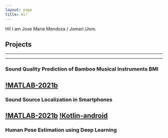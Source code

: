 ```yaml
---
layout: page
title: Hi!
---
```


Hi! I am Jose Marie Mendoza / Jomari /Jom. 

## Projects
---
---
### Sound Quality Prediction of Bamboo Musical Instruments BMI
[!MATLAB-2021b](https://img.shields.io/badge/MATLAB-2021b-orange)
---
### Sound Source Localization in Smartphones
[!MATLAB-2021b](https://img.shields.io/badge/MATLAB-2021b-orange) [!Kotlin-android](https://img.shields.io/badge/Kotlin-Android-brightgreen)
---
### Human Pose Estimation using Deep Learning

